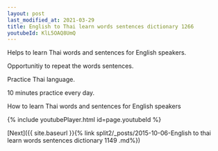```yaml
---
layout: post
last_modified_at: 2021-03-29
title: English to Thai learn words sentences dictionary 1266 
youtubeId: KlL5OAQ8UmQ
---
```

 
 
Helps to learn Thai words and sentences for English speakers.

Opportunitiy to repeat the words sentences. 

Practice Thai language. 
 
10 minutes practice every day. 
 
How to learn Thai words and sentences for English speakers 
 
{% include youtubePlayer.html id=page.youtubeId %}
 
 
[Next]({{ site.baseurl }}{% link  split2/_posts/2015-10-06-English to thai learn words sentences dictionary 1149 .md%})
 
